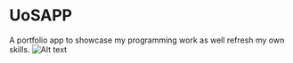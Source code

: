 # UoSAPP
A portfolio app to showcase my programming work as well refresh my own skills.
![Alt text](/../screenshots/path/to/Screenshot_20181012-001611.png?raw=true "Optional Title")
